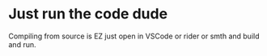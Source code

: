 # Just run the code dude
Compiling from source is EZ just open in VSCode or rider or smth and build and run.
